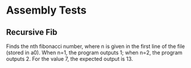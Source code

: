 # Assembly Tests

## Recursive Fib

Finds the nth fibonacci number, where n is given in the first line of the file (stored in a0). When n=1, the program outputs 1; when n=2, the program outputs 2. For the value 7, the expected output is 13.


